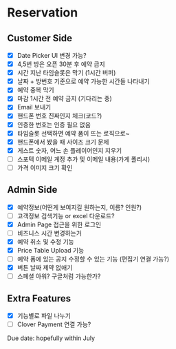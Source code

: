 # Reservation

## Customer Side
- [X] Date Picker UI 변경 가능?  
- [X] 4,5번 방은 오픈 30분 후 예약 금지  
- [X] 시간 지난 타임슬롯은 막기 (1시간 버퍼)
- [X] 날짜 + 방번호 기준으로 예약 가능한 시간들 나타내기  
- [X] 예약 중복 막기
- [X] 마감 1시간 전 예약 금지 (기다리는 중)
- [X] Email 보내기
- [X] 핸드폰 번호 진짜인지 체크(코드?)
- [X] 인증한 번호는 인증 필요 없음 
- [X] 타임슬롯 선택하면 예약 폼이 뜨는 로직으로~
- [X] 핸드폰에서 봤을 때 사이즈 크기 문제
- [X] 게스트 숫자, 어느 손 플레이어인지 지우기
- [ ] 스포텍 이메일 계정 추가 및 이메일 내용(가게 폴리시)
- [ ] 가격 이미지 크기 확인

## Admin Side
- [X] 예약정보(어떤게 보여지길 원하는지, 이름? 인원?)  
- [ ] 고객정보 검색기능 or excel 다운로드?  
- [X] Admin Page 접근을 위한 로그인  
- [ ] 비즈니스 시간 변경하는거  
- [X] 예약 취소 및 수정 기능  
- [X] Price Table Upload 기능  
- [ ] 예약 폼에 있는 공지 수정할 수 있는 기능 (편집기 연결 가능?)
- [X] 버튼 날짜 제약 없애기 
- [ ] 스페셜 아워? 구글처럼 가능한가?

## Extra Features
- [X] 기능별로 파일 나누기  
- [ ] Clover Payment 연결 가능?  

Due date: hopefully within July  

